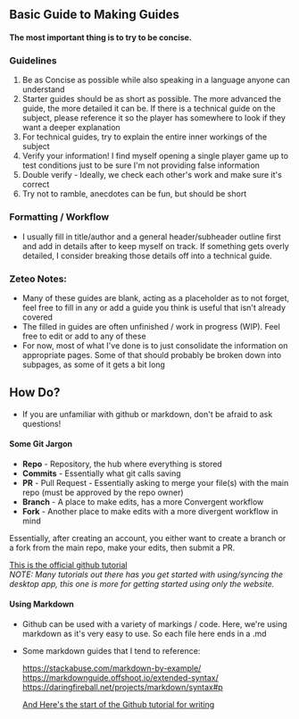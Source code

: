 ## Basic Guide to Making Guides

#### The most important thing is to try to be concise.


### Guidelines
1) Be as Concise as possible while also speaking in a language anyone can understand
2) Starter guides should be as short as possible. The more advanced the guide, the more detailed it can be. If there is a technical guide on the subject, please reference it so the player has somewhere to look if they want a deeper explanation
3) For technical guides, try to explain the entire inner workings of the subject
4) Verify your information! I find myself opening a single player game up to test conditions just to be sure I'm not providing false information
5) Double verify - Ideally, we check each other's work and make sure it's correct
6) Try not to ramble, anecdotes can be fun, but should be short


### Formatting / Workflow
- I usually fill in title/author and a general header/subheader outline first and add in details after to keep myself on track. If something gets overly detailed, I consider breaking those details off into a technical guide.

### Zeteo Notes:

- Many of these guides are blank, acting as a placeholder as to not forget, feel free to fill in any or add a guide you think is useful that isn't already covered
- The filled in guides are often unfinished / work in progress (WIP). Feel free to edit or add to any of these
- For now, most of what I've done is to just consolidate the information on appropriate pages. Some of that should probably be broken down into subpages, as some of it gets a bit long

## How Do?
- If you are unfamiliar with github or markdown, don't be afraid to ask questions!

#### Some Git Jargon
- **Repo** - Repository, the hub where everything is stored
- **Commits** - Essentially what git calls saving
- **PR** - Pull Request - Essentially asking to merge your file(s) with the main repo (must be approved by the repo owner)
- **Branch** - A place to make edits, has a more Convergent workflow
- **Fork** - Another place to make edits with a more divergent workflow in mind

Essentially, after creating an account, you either want to create a branch or a fork from the main repo, make your edits, then submit a PR.

[This is the official github tutorial](https://docs.github.com/en/get-started/quickstart/hello-world#creating-a-branch) <br>
*NOTE: Many tutorials out there has you get started with using/syncing the desktop app, this one is more for getting started using only the website.*

#### Using Markdown

- Github can be used with a variety of markings / code. Here, we're using markdown as it's very easy to use. So each file here ends in a .md
- Some markdown guides that I tend to reference:

    https://stackabuse.com/markdown-by-example/ <br>
    https://markdownguide.offshoot.io/extended-syntax/ <br>
    https://daringfireball.net/projects/markdown/syntax#p <br>

    [And Here's the start of the Github tutorial for writing](https://docs.github.com/en/get-started/writing-on-github/getting-started-with-writing-and-formatting-on-github/quickstart-for-writing-on-github)
